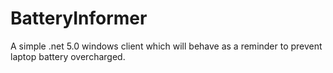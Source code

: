 # BatteryInformer

A simple .net 5.0 windows client which will behave as a reminder to prevent laptop battery overcharged.
